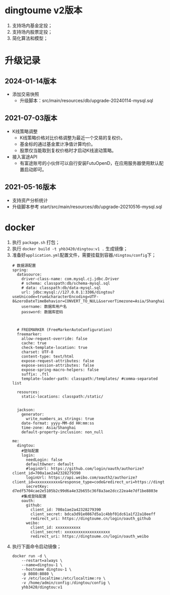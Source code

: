 # dingtoume v2版本
1. 支持场内基金定投；
2. 支持场内股票定投；
3. 简化算法和模型；

# 升级记录
## 2024-01-14版本
* 添加交易快照
  * 升级脚本：src/main/resources/db/upgrade-20240114-mysql.sql

## 2021-07-03版本
* K线策略调整
    * K线策略价格对比价格调整为最近一个交易的复权价。
    * 基金标的通过基金累计净值计算均价。
    * 股票仅当能取到复权价格时才启动K线波动策略。
* 接入富途API
    * 有富途账号的小伙伴可以自行安装FutuOpenD，在应用服务器使用默认配置启动即可。

## 2021-05-16版本
* 支持资产分析统计
* 升级脚本参考 start/src/main/resources/db/upgrade-20210516-mysql.sql


# docker
1. 执行 `package.sh` 打包；
2. 执行 `docker build -t yhb3420/dingtou:v1 .` 生成镜像；
3. 准备好`application.yml`配置文件，需要挂载到容器`/dingtou/config`下；
    ```
    # 数据源配置
    spring:
      datasource:
        driver-class-name: com.mysql.cj.jdbc.Driver
        # schema: classpath:db/schema-mysql.sql
        # data: classpath:db/data-mysql.sql
        url: jdbc:mysql://127.0.0.1:3306/dingtou?useUnicode=true&characterEncoding=UTF-8&zeroDateTimeBehavior=CONVERT_TO_NULL&serverTimezone=Asia/Shanghai&allowPublicKeyRetrieval=true&useSSL=false
        username: 数据库用户名
        password: 数据库密码
    
    
    
      # FREEMARKER (FreeMarkerAutoConfiguration)
      freemarker:
        allow-request-override: false
        cache: true
        check-template-location: true
        charset: UTF-8
        content-type: text/html
        expose-request-attributes: false
        expose-session-attributes: false
        expose-spring-macro-helpers: false
        suffix: .ftl
        template-loader-path: classpath:/templates/ #comma-separated list
    
      resources:
        static-locations: classpath:/static/
    
    
      jackson:
        generator:
          write_numbers_as_strings: true
        date-format: yyyy-MM-dd HH:mm:ss
        time-zone: Asia/Shanghai
        default-property-inclusion: non_null
    
    me:
      dingtou:
        #登陆配置
        login:
          needLogin: false
          defaultOwner: default
          #loginUrl: https://github.com/login/oauth/authorize?client_id=700a1ae2a42328279390
          loginUrl: https://api.weibo.com/oauth2/authorize?client_id=xxxxxxxxxxx&response_type=code&redirect_uri=https://dingtoume.cn/login/oauth_weibo
          secretKey: d7edf5704cae2e5105b2c99d6a4e32b655c36f8a3ae2dcc22ea4e7df1be8803e
        #集成登陆配置
        oauth:
          github:
            client_id: 700a1ae2a42328279390
            client_secret: bdca3d91e0867d5a1c4bbf01dc61a1f22a18eeff
            redirect_uri: https://dingtoume.cn/login/oauth_github
          weibo:
            client_id: xxxxxxxxxxx
            client_secret: xxxxxxxxxxxxxxxxxxxx
            redirect_uri: https://dingtoume.cn/login/oauth_weibo
    
    ```
4. 执行下面命令启动镜像；
    ```
    docker run -d \
        --restart=always \
        --name=dingtou-1 \
        --hostname dingtou-1 \
        -p 8080:8080 \
        -v /etc/localtime:/etc/localtime:ro \
        -v /home/admin/config:/dingtou/config \
        yhb3420/dingtou:v1
    ```
